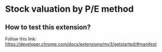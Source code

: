 # Stock valuation by P/E method

## How to test this extension?
Follow this link: https://developer.chrome.com/docs/extensions/mv3/getstarted/#manifest